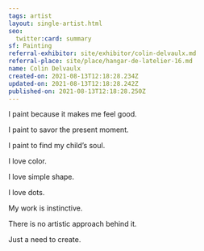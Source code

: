 ```yaml
---
tags: artist
layout: single-artist.html
seo:
  twitter:card: summary
sf: Painting
referral-exhibitor: site/exhibitor/colin-delvaulx.md
referral-place: site/place/hangar-de-latelier-16.md
name: Colin Delvaulx
created-on: 2021-08-13T12:18:28.234Z
updated-on: 2021-08-13T12:18:28.242Z
published-on: 2021-08-13T12:18:28.250Z
---
```

<!--StartFragment-->

I paint because it makes me feel good.

I paint to savor the present moment.

I paint to find my child’s soul.



I love color.

I love simple shape.

I love dots.



My work is instinctive.

There is no artistic approach behind it.

Just a need to create. 



<!--EndFragment-->